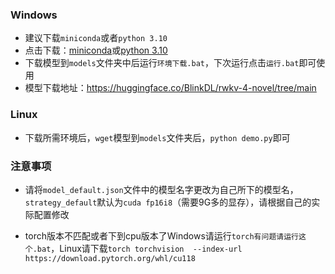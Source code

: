 ### Windows

- 建议下载`miniconda`或者`python 3.10`
- 点击下载：[miniconda](https://repo.anaconda.com/miniconda/Miniconda3-latest-Windows-x86_64.exe)或[python 3.10](https://www.python.org/ftp/python/3.10.10/python-3.10.10-amd64.exe)
- 下载模型到`models`文件夹中后运行`环境下载.bat`，下次运行点击`运行.bat`即可使用
- 模型下载地址：https://huggingface.co/BlinkDL/rwkv-4-novel/tree/main


### Linux

- 下载所需环境后，`wget`模型到`models`文件夹后，`python demo.py`即可



### 注意事项

- 请将`model_default.json`文件中的模型名字更改为自己所下的模型名，`strategy_default`默认为`cuda fp16i8`（需要9G多的显存），请根据自己的实际配置修改

- torch版本不匹配或者下到cpu版本了Windows请运行`torch有问题请运行这个.bat`，Linux请下载`torch torchvision  --index-url https://download.pytorch.org/whl/cu118`